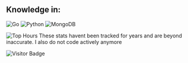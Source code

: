 ## Knowledge in:

![Go](https://img.shields.io/badge/-Golang-black?style=flat-square&logo=Go)
![Python](https://img.shields.io/badge/-Python-black?style=flat-square&logo=Python)
![MongoDB](https://img.shields.io/badge/-MongoDB-black?style=flat-square&logo=mongodb)

![Top Hours](https://github-readme-stats.vercel.app/api/wakatime?username=blobnom&layout=compact)
These stats havent been tracked for years and are beyond inaccurate.
I also do not code actively anymore

![Visitor Badge](https://visitor-badge.laobi.icu/badge?page_id=blobnom.blobnom)
